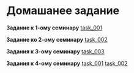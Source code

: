 # Домашанее задание #
__Задание к 1-ому семинару__ [task_001](https://github.com/dmitry-40in/web/tree/main/task_001)

__Задание ко 2-ому семинару__ [task_002](https://github.com/dmitry-40in/web/tree/main/task_002)

__Задания к 3-ому семинару__ [task_003](https://github.com/dmitry-40in/web/tree/main/task_003)

__Задания к 4-ому семинару__ [task_001](https://github.com/dmitry-40in/web/tree/main/task_004/task_001)
                             [task_002](https://github.com/dmitry-40in/web/tree/main/task_004/task_002)   

